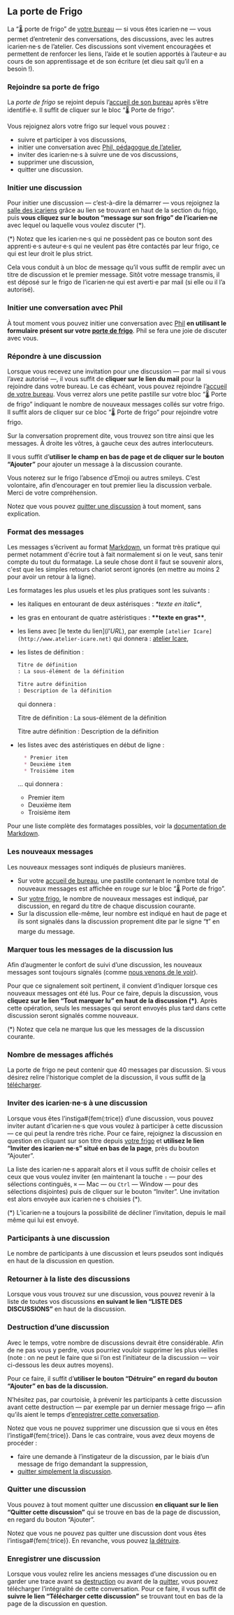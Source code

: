 ## La porte de Frigo

La “🌡️ porte de frigo” de [votre bureau](bureau/home) — si vous êtes icarien·ne — vous permet d’entretenir des conversations, des discussions, avec les autres icarien·ne·s de l’atelier. Ces discussions sont vivement encouragées et permettent de renforcer les liens, l’aide et le soutien apportés à l’auteur·e au cours de son apprentissage et de son écriture (et dieu sait qu’il en a besoin !).

### Rejoindre sa porte de frigo

La *porte de frigo* se rejoint depuis l’[accueil de son bureau](bureau/home) après s’être identifié·e. Il suffit de cliquer sur le bloc “🌡️ Porte de frigo”.

Vous rejoignez alors votre frigo sur lequel vous pouvez :

* suivre et participer à vos discussions,
* initier une conversation avec [Phil, pédagogue de l’atelier](overview/phil),
* inviter des icarien·ne·s à suivre une de vos discussions,
* supprimer une discussion,
* quitter une discussion.

### Initier une discussion

Pour initier une discussion — c’est-à-dire la démarrer — vous rejoignez la [salle des icariens](overview/icariens) grâce au lien se trouvant en haut de la section du frigo, puis **vous cliquez sur le bouton “message sur son frigo” de l’icarien·ne** avec lequel ou laquelle vous voulez discuter (\*).

<span class="small">(\*) Notez que les icarien·ne·s qui ne possèdent pas ce bouton sont des apprenti·e·s auteur·e·s qui ne veulent pas être contactés par leur frigo, ce qui est leur droit le plus strict.</span>

Cela vous conduit à un bloc de message qu’il vous suffit de remplir avec un titre de discussion et le premier message. Sitôt votre message transmis, il est déposé sur le frigo de l’icarien·ne qui est averti·e par mail (si elle ou il l’a autorisé).

### Initier une conversation avec Phil

À tout moment vous pouvez initier une conversation avec [Phil](overview/phil) **en utilisant le formulaire présent sur votre [porte de frigo](bureau/frigo)**. Phil se fera une joie de discuter avec vous.

### Répondre à une discussion

Lorsque vous recevez une invitation pour une discussion — par mail si vous l’avez autorisé —, il vous suffit de **cliquer sur le lien du mail** pour la rejoindre dans votre bureau. Le cas échéant, vous pouvez rejoindre l’[accueil de votre bureau](bureau/home). Vous verrez alors une petite pastille sur votre bloc “🌡️ Porte de frigo” indiquant le nombre de nouveaux messages collés sur votre frigo. Il suffit alors de cliquer sur ce bloc “🌡️ Porte de frigo” pour rejoindre votre frigo.

Sur la conversation proprement dite, vous trouvez son titre ainsi que les messages. À droite les vôtres, à gauche ceux des autres interlocuteurs.

Il vous suffit d’**utiliser le champ en bas de page et de cliquer sur le bouton “Ajouter”** pour ajouter un message à la discussion courante.

<span class="small">Vous noterez sur le frigo l’absence d’Emoji ou autres smileys. C’est volontaire, afin d’encourager en tout premier lieu la discussion verbale. Merci de votre compréhension.</span>

Notez que vous pouvez [quitter une discussion](aide/fiche?aid=500#quit_discussion) à tout moment, sans explication.

### Format des messages

Les messages s’écrivent au format [Markdown](https://daringfireball.net/projects/markdown/), un format très pratique qui permet notamment d'écrire tout à fait normalement si on le veut, sans tenir compte du tout du formatage. La seule chose dont il faut se souvenir alors, c'est que les simples retours chariot seront ignorés (en mettre au moins 2 pour avoir un retour à la ligne).

Les formatages les plus usuels et les plus pratiques sont les suivants :

* les italiques en entourant de deux astérisques : *\*texte en italic\**,
* les gras en entourant de quatre astéristiques : **\*\*texte en gras\*\***,
* les liens avec \[le texte du lien\](*l'URL*), par exemple `[atelier Icare](http://www.atelier-icare.net)` qui donnera : [atelier Icare](http://www.atelier-icare.net),
* les listes de définition :

  ~~~markdown
  Titre de définition
  : La sous-élément de la définition

  Titre autre définition
  : Description de la définition
  ~~~
  qui donnera :

  Titre de définition
  : La sous-élément de la définition

  Titre autre définition
  : Description de la définition

* les listes avec des astéristiques en début de ligne :

  ~~~markdown
    * Premier item
    * Deuxième item
    * Troisième item
  ~~~
  … qui donnera :

  * Premier item
  * Deuxième item
  * Troisième item

Pour une liste complète des formatages possibles, voir la [documentation de Markdown](https://daringfireball.net/projects/markdown/).

<a name="new_messages"></a>

### Les nouveaux messages

Les nouveaux messages sont indiqués de plusieurs manières.

* Sur votre [accueil de bureau](bureau/home), une pastille contenant le nombre total de nouveaux messages est affichée en rouge sur le bloc “🌡️ Porte de frigo”.
* Sur [votre frigo](bureau/frigo), le nombre de nouveaux messages est indiqué, par discussion, en regard du titre de chaque discussion courante.
* Sur la discussion elle-même, leur nombre est indiqué en haut de page et ils sont signalés dans la discussion proprement dite par le signe “❗️” en marge du message.

### Marquer tous les messages de la discussion lus

Afin d’augmenter le confort de suivi d’une discussion, les nouveaux messages sont toujours signalés (comme [nous venons de le voir](aide/fiche?aid=500#new_messages)).

Pour que ce signalement soit pertinent, il convient d’indiquer lorsque ces nouveaux messages ont été lus. Pour ce faire, depuis la discussion, vous **cliquez sur le lien “Tout marquer lu” en haut de la discussion (\*)**. Après cette opération, seuls les messages qui seront envoyés plus tard dans cette discussion seront signalés comme nouveaux.

<span class="small">(\*) Notez que cela ne marque lus que les messages de la discussion courante.</span>

### Nombre de messages affichés

La porte de frigo ne peut contenir que 40 messages par discussion. Si vous désirez relire l'historique complet de la discussion, il vous suffit de [la télécharger](aide/fiche?aid=500#save_discussion).

### Inviter des icarien·ne·s à une discussion

Lorsque vous êtes l’instiga#{fem(:trice)} d’une discussion, vous pouvez inviter autant d’icarien·ne·s que vous voulez à participer à cette discussion — ce qui peut la rendre très riche. Pour ce faire, rejoignez la discussion en question en cliquant sur son titre depuis [votre frigo](bureau/frigo) et **utilisez le lien “Inviter des icarien·ne·s” situé en bas de la page**, près du bouton “Ajouter”.

La liste des icarien·ne·s apparait alors et il vous suffit de choisir celles et ceux que vous voulez inviter (en maintenant la touche `⇧` — pour des sélections continguës, `⌘` — Mac — ou `Ctrl` — Window — pour des sélections disjointes) puis de cliquer sur le bouton “Inviter”. Une invitation est alors envoyée aux icarien·ne·s choisies (\*).

<span class="small">(\*) L’icarien·ne a toujours la possibilité de décliner l’invitation, depuis le mail même qui lui est envoyé.</span>

### Participants à une discussion

Le nombre de participants à une discussion et leurs pseudos sont indiqués en haut de la discussion en question.

### Retourner à la liste des discussions

Lorsque vous vous trouvez sur une discussion, vous pouvez revenir à la liste de toutes vos discussions **en suivant le lien “<span class="small">LISTE DES DISCUSSIONS</span>”** en haut de la discussion.

<a name="destroy_discussion"></a>

### Destruction d’une discussion

Avec le temps, votre nombre de discussions devrait être considérable. Afin de ne pas vous y perdre, vous pourriez vouloir supprimer les plus vieilles (note : on ne peut le faire que si l’on est l’initiateur de la discussion — voir ci-dessous les deux autres moyens).

Pour ce faire, il suffit d’**utiliser le bouton “Détruire” en regard du bouton “Ajouter” en bas de la discussion.**

N’hésitez pas, par courtoisie, à prévenir les participants à cette discussion avant cette destruction — par exemple par un dernier message frigo — afin qu’ils aient le temps d’[enregistrer cette conversation](aide/fiche?aid=500#save_discussion).

Notez que vous ne pouvez supprimer une discussion que si vous en êtes l’instiga#{fem(:trice)}. Dans le cas contraire, vous avez deux moyens de procéder :

* faire une demande à l’instigateur de la discussion, par le biais d’un message de frigo demandant la suppression,
* [quitter simplement la discussion](aide/fiche?aid=500#quit_discussion).


<a name="quit_discussion"></a>

### Quitter une discussion

Vous pouvez à tout moment quitter une discussion **en cliquant sur le lien “Quitter cette discussion”** qui se trouve en bas de la page de discussion, en regard du bouton “Ajouter”.

Notez que vous ne pouvez pas quitter une discussion dont vous êtes l’intisga#{fem(:trice)}. En revanche, vous pouvez [la détruire](aide/fiche?aid=500#destroy_discussion).

<a name="save_discussion"></a>

### Enregistrer une discussion

Lorsque vous voulez relire les anciens messages d’une discussion ou en garder une trace avant sa  [destruction](aide/fiche?aid=500#destroy_discussion) ou avant de la [quitter](aide/fiche?aid=500#quit_discussion), vous pouvez télécharger l’intégralité de cette conversation. Pour ce faire, il vous suffit de **suivre le lien “Télécharger cette discussion”** se trouvant tout en bas de la page de la discussion en question.

